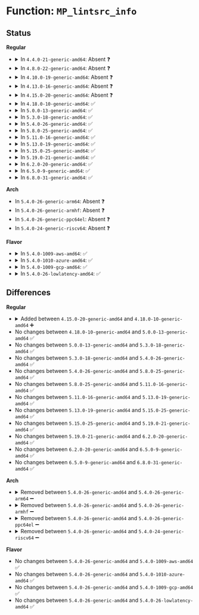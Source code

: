 # Function: <code>MP_lintsrc_info</code>

## Status
<b>Regular</b>
<ul>
<li>
<details>
<summary>In <code>4.4.0-21-generic-amd64</code>: Absent ❓</summary>

```json
{
  "name": "MP_lintsrc_info",
  "collision_type": "Unique Static",
  "inline_type": "Selective",
  "funcs": [
    {
      "addr": 18446744071595033677,
      "name": "MP_lintsrc_info",
      "external": false,
      "loc": "arch/x86/kernel/mpparse.c:141",
      "file": "arch/x86/kernel/mpparse.c",
      "inline": "not declared, inlined",
      "caller_inline": [
        "arch/x86/kernel/mpparse.c:default_get_smp_config",
        "arch/x86/kernel/mpparse.c:default_get_smp_config"
      ],
      "caller_func": [
        "arch/x86/kernel/mpparse.c:default_get_smp_config",
        "arch/x86/kernel/mpparse.c:default_get_smp_config",
        "arch/x86/kernel/mpparse.c:default_get_smp_config"
      ]
    }
  ],
  "symbols": [
    {
      "addr": 18446744071595033677,
      "name": "MP_lintsrc_info.part.0",
      "section": ".init.text",
      "bind": "STB_LOCAL",
      "size": 60
    }
  ]
}
```
</details>
</li>
<li>
<details>
<summary>In <code>4.8.0-22-generic-amd64</code>: Absent ❓</summary>

```json
{
  "name": "MP_lintsrc_info",
  "collision_type": "Unique Static",
  "inline_type": "Selective",
  "funcs": [
    {
      "addr": 18446744071595201516,
      "name": "MP_lintsrc_info",
      "external": false,
      "loc": "arch/x86/kernel/mpparse.c:140",
      "file": "arch/x86/kernel/mpparse.c",
      "inline": "not declared, inlined",
      "caller_inline": [
        "arch/x86/kernel/mpparse.c:default_get_smp_config",
        "arch/x86/kernel/mpparse.c:default_get_smp_config"
      ],
      "caller_func": [
        "arch/x86/kernel/mpparse.c:default_get_smp_config",
        "arch/x86/kernel/mpparse.c:default_get_smp_config",
        "arch/x86/kernel/mpparse.c:default_get_smp_config"
      ]
    }
  ],
  "symbols": [
    {
      "addr": 18446744071595199380,
      "name": "MP_lintsrc_info.part.0",
      "section": ".init.text",
      "bind": "STB_LOCAL",
      "size": 60
    }
  ]
}
```
</details>
</li>
<li>
<details>
<summary>In <code>4.10.0-19-generic-amd64</code>: Absent ❓</summary>

```json
{
  "name": "MP_lintsrc_info",
  "collision_type": "Unique Static",
  "inline_type": "Selective",
  "funcs": [
    {
      "addr": 18446744071595444418,
      "name": "MP_lintsrc_info",
      "external": false,
      "loc": "arch/x86/kernel/mpparse.c:140",
      "file": "arch/x86/kernel/mpparse.c",
      "inline": "not declared, inlined",
      "caller_inline": [
        "arch/x86/kernel/mpparse.c:default_get_smp_config",
        "arch/x86/kernel/mpparse.c:default_get_smp_config"
      ],
      "caller_func": [
        "arch/x86/kernel/mpparse.c:default_get_smp_config",
        "arch/x86/kernel/mpparse.c:default_get_smp_config",
        "arch/x86/kernel/mpparse.c:default_get_smp_config"
      ]
    }
  ],
  "symbols": [
    {
      "addr": 18446744071595442269,
      "name": "MP_lintsrc_info.part.0",
      "section": ".init.text",
      "bind": "STB_LOCAL",
      "size": 60
    }
  ]
}
```
</details>
</li>
<li>
<details>
<summary>In <code>4.13.0-16-generic-amd64</code>: Absent ❓</summary>

```json
{
  "name": "MP_lintsrc_info",
  "collision_type": "Unique Static",
  "inline_type": "Selective",
  "funcs": [
    {
      "addr": 18446744071596365204,
      "name": "MP_lintsrc_info",
      "external": false,
      "loc": "arch/x86/kernel/mpparse.c:140",
      "file": "arch/x86/kernel/mpparse.c",
      "inline": "not declared, inlined",
      "caller_inline": [
        "arch/x86/kernel/mpparse.c:default_get_smp_config",
        "arch/x86/kernel/mpparse.c:default_get_smp_config"
      ],
      "caller_func": [
        "arch/x86/kernel/mpparse.c:default_get_smp_config",
        "arch/x86/kernel/mpparse.c:default_get_smp_config",
        "arch/x86/kernel/mpparse.c:default_get_smp_config"
      ]
    }
  ],
  "symbols": [
    {
      "addr": 18446744071596363059,
      "name": "MP_lintsrc_info.part.0",
      "section": ".init.text",
      "bind": "STB_LOCAL",
      "size": 65
    }
  ]
}
```
</details>
</li>
<li>
<details>
<summary>In <code>4.15.0-20-generic-amd64</code>: Absent ❓</summary>

```json
{
  "name": "MP_lintsrc_info",
  "collision_type": "Unique Static",
  "inline_type": "Selective",
  "funcs": [
    {
      "addr": 18446744071602683240,
      "name": "MP_lintsrc_info",
      "external": false,
      "loc": "arch/x86/kernel/mpparse.c:141",
      "file": "arch/x86/kernel/mpparse.c",
      "inline": "not declared, inlined",
      "caller_inline": [
        "arch/x86/kernel/mpparse.c:default_get_smp_config",
        "arch/x86/kernel/mpparse.c:default_get_smp_config"
      ],
      "caller_func": [
        "arch/x86/kernel/mpparse.c:default_get_smp_config",
        "arch/x86/kernel/mpparse.c:default_get_smp_config",
        "arch/x86/kernel/mpparse.c:default_get_smp_config"
      ]
    }
  ],
  "symbols": [
    {
      "addr": 18446744071602680895,
      "name": "MP_lintsrc_info.part.0",
      "section": ".init.text",
      "bind": "STB_LOCAL",
      "size": 65
    }
  ]
}
```
</details>
</li>
<li>
<details>
<summary>In <code>4.18.0-10-generic-amd64</code>: ✅</summary>

```c
void MP_lintsrc_info(struct mpc_lintsrc * m)
```

```json
{
  "name": "MP_lintsrc_info",
  "collision_type": "Unique Static",
  "inline_type": "No",
  "funcs": [
    {
      "addr": 18446744071602851279,
      "name": "MP_lintsrc_info",
      "external": false,
      "loc": "arch/x86/kernel/mpparse.c:141",
      "file": "arch/x86/kernel/mpparse.c",
      "inline": "seen, unknown",
      "caller_inline": [],
      "caller_func": [
        "arch/x86/kernel/mpparse.c:default_get_smp_config",
        "arch/x86/kernel/mpparse.c:default_get_smp_config",
        "arch/x86/kernel/mpparse.c:default_get_smp_config"
      ]
    }
  ],
  "symbols": [
    {
      "addr": 18446744071602851279,
      "name": "MP_lintsrc_info",
      "section": ".init.text",
      "bind": "STB_LOCAL",
      "size": 75
    }
  ]
}
```
</details>
</li>
<li>
<details>
<summary>In <code>5.0.0-13-generic-amd64</code>: ✅</summary>

```c
void MP_lintsrc_info(struct mpc_lintsrc * m)
```

```json
{
  "name": "MP_lintsrc_info",
  "collision_type": "Unique Static",
  "inline_type": "No",
  "funcs": [
    {
      "addr": 18446744071604648103,
      "name": "MP_lintsrc_info",
      "external": false,
      "loc": "arch/x86/kernel/mpparse.c:140",
      "file": "arch/x86/kernel/mpparse.c",
      "inline": "seen, unknown",
      "caller_inline": [],
      "caller_func": [
        "arch/x86/kernel/mpparse.c:default_get_smp_config",
        "arch/x86/kernel/mpparse.c:default_get_smp_config",
        "arch/x86/kernel/mpparse.c:default_get_smp_config"
      ]
    }
  ],
  "symbols": [
    {
      "addr": 18446744071604648103,
      "name": "MP_lintsrc_info",
      "section": ".init.text",
      "bind": "STB_LOCAL",
      "size": 75
    }
  ]
}
```
</details>
</li>
<li>
<details>
<summary>In <code>5.3.0-18-generic-amd64</code>: ✅</summary>

```c
void MP_lintsrc_info(struct mpc_lintsrc * m)
```

```json
{
  "name": "MP_lintsrc_info",
  "collision_type": "Unique Static",
  "inline_type": "No",
  "funcs": [
    {
      "addr": 18446744071604745843,
      "name": "MP_lintsrc_info",
      "external": false,
      "loc": "arch/x86/kernel/mpparse.c:140",
      "file": "arch/x86/kernel/mpparse.c",
      "inline": "seen, unknown",
      "caller_inline": [],
      "caller_func": [
        "arch/x86/kernel/mpparse.c:default_get_smp_config",
        "arch/x86/kernel/mpparse.c:default_get_smp_config",
        "arch/x86/kernel/mpparse.c:default_get_smp_config"
      ]
    }
  ],
  "symbols": [
    {
      "addr": 18446744071604745843,
      "name": "MP_lintsrc_info",
      "section": ".init.text",
      "bind": "STB_LOCAL",
      "size": 75
    }
  ]
}
```
</details>
</li>
<li>
<details>
<summary>In <code>5.4.0-26-generic-amd64</code>: ✅</summary>

```c
void MP_lintsrc_info(struct mpc_lintsrc * m)
```

```json
{
  "name": "MP_lintsrc_info",
  "collision_type": "Unique Static",
  "inline_type": "No",
  "funcs": [
    {
      "addr": 18446744071604759242,
      "name": "MP_lintsrc_info",
      "external": false,
      "loc": "arch/x86/kernel/mpparse.c:140",
      "file": "arch/x86/kernel/mpparse.c",
      "inline": "seen, unknown",
      "caller_inline": [],
      "caller_func": [
        "arch/x86/kernel/mpparse.c:default_get_smp_config",
        "arch/x86/kernel/mpparse.c:default_get_smp_config",
        "arch/x86/kernel/mpparse.c:default_get_smp_config"
      ]
    }
  ],
  "symbols": [
    {
      "addr": 18446744071604759242,
      "name": "MP_lintsrc_info",
      "section": ".init.text",
      "bind": "STB_LOCAL",
      "size": 75
    }
  ]
}
```
</details>
</li>
<li>
<details>
<summary>In <code>5.8.0-25-generic-amd64</code>: ✅</summary>

```c
void MP_lintsrc_info(struct mpc_lintsrc * m)
```

```json
{
  "name": "MP_lintsrc_info",
  "collision_type": "Unique Static",
  "inline_type": "No",
  "funcs": [
    {
      "addr": 18446744071609105272,
      "name": "MP_lintsrc_info",
      "external": false,
      "loc": "arch/x86/kernel/mpparse.c:140",
      "file": "arch/x86/kernel/mpparse.c",
      "inline": "seen, unknown",
      "caller_inline": [],
      "caller_func": [
        "arch/x86/kernel/mpparse.c:default_get_smp_config",
        "arch/x86/kernel/mpparse.c:default_get_smp_config",
        "arch/x86/kernel/mpparse.c:smp_read_mpc"
      ]
    }
  ],
  "symbols": [
    {
      "addr": 18446744071609105272,
      "name": "MP_lintsrc_info",
      "section": ".init.text",
      "bind": "STB_LOCAL",
      "size": 75
    }
  ]
}
```
</details>
</li>
<li>
<details>
<summary>In <code>5.11.0-16-generic-amd64</code>: ✅</summary>

```c
void MP_lintsrc_info(struct mpc_lintsrc * m)
```

```json
{
  "name": "MP_lintsrc_info",
  "collision_type": "Unique Static",
  "inline_type": "No",
  "funcs": [
    {
      "addr": 18446744071612170190,
      "name": "MP_lintsrc_info",
      "external": false,
      "loc": "arch/x86/kernel/mpparse.c:132",
      "file": "arch/x86/kernel/mpparse.c",
      "inline": "seen, unknown",
      "caller_inline": [],
      "caller_func": [
        "arch/x86/kernel/mpparse.c:default_get_smp_config",
        "arch/x86/kernel/mpparse.c:default_get_smp_config",
        "arch/x86/kernel/mpparse.c:default_get_smp_config"
      ]
    }
  ],
  "symbols": [
    {
      "addr": 18446744071612170190,
      "name": "MP_lintsrc_info",
      "section": ".init.text",
      "bind": "STB_LOCAL",
      "size": 75
    }
  ]
}
```
</details>
</li>
<li>
<details>
<summary>In <code>5.13.0-19-generic-amd64</code>: ✅</summary>

```c
void MP_lintsrc_info(struct mpc_lintsrc * m)
```

```json
{
  "name": "MP_lintsrc_info",
  "collision_type": "Unique Static",
  "inline_type": "No",
  "funcs": [
    {
      "addr": 18446744071614310729,
      "name": "MP_lintsrc_info",
      "external": false,
      "loc": "arch/x86/kernel/mpparse.c:132",
      "file": "arch/x86/kernel/mpparse.c",
      "inline": "seen, unknown",
      "caller_inline": [],
      "caller_func": [
        "arch/x86/kernel/mpparse.c:default_get_smp_config",
        "arch/x86/kernel/mpparse.c:default_get_smp_config",
        "arch/x86/kernel/mpparse.c:default_get_smp_config"
      ]
    }
  ],
  "symbols": [
    {
      "addr": 18446744071614310729,
      "name": "MP_lintsrc_info",
      "section": ".init.text",
      "bind": "STB_LOCAL",
      "size": 75
    }
  ]
}
```
</details>
</li>
<li>
<details>
<summary>In <code>5.15.0-25-generic-amd64</code>: ✅</summary>

```c
void MP_lintsrc_info(struct mpc_lintsrc * m)
```

```json
{
  "name": "MP_lintsrc_info",
  "collision_type": "Unique Static",
  "inline_type": "No",
  "funcs": [
    {
      "addr": 18446744071615238817,
      "name": "MP_lintsrc_info",
      "external": false,
      "loc": "arch/x86/kernel/mpparse.c:133",
      "file": "arch/x86/kernel/mpparse.c",
      "inline": "seen, unknown",
      "caller_inline": [],
      "caller_func": [
        "arch/x86/kernel/mpparse.c:default_get_smp_config",
        "arch/x86/kernel/mpparse.c:default_get_smp_config",
        "arch/x86/kernel/mpparse.c:default_get_smp_config"
      ]
    }
  ],
  "symbols": [
    {
      "addr": 18446744071615238817,
      "name": "MP_lintsrc_info",
      "section": ".init.text",
      "bind": "STB_LOCAL",
      "size": 75
    }
  ]
}
```
</details>
</li>
<li>
<details>
<summary>In <code>5.19.0-21-generic-amd64</code>: ✅</summary>

```c
void MP_lintsrc_info(struct mpc_lintsrc * m)
```

```json
{
  "name": "MP_lintsrc_info",
  "collision_type": "Unique Static",
  "inline_type": "No",
  "funcs": [
    {
      "addr": 18446744071617014367,
      "name": "MP_lintsrc_info",
      "external": false,
      "loc": "arch/x86/kernel/mpparse.c:133",
      "file": "arch/x86/kernel/mpparse.c",
      "inline": "seen, unknown",
      "caller_inline": [],
      "caller_func": [
        "arch/x86/kernel/mpparse.c:default_get_smp_config",
        "arch/x86/kernel/mpparse.c:default_get_smp_config",
        "arch/x86/kernel/mpparse.c:default_get_smp_config"
      ]
    }
  ],
  "symbols": [
    {
      "addr": 18446744071617014367,
      "name": "MP_lintsrc_info",
      "section": ".init.text",
      "bind": "STB_LOCAL",
      "size": 115
    }
  ]
}
```
</details>
</li>
<li>
<details>
<summary>In <code>6.2.0-20-generic-amd64</code>: ✅</summary>

```c
void MP_lintsrc_info(struct mpc_lintsrc * m)
```

```json
{
  "name": "MP_lintsrc_info",
  "collision_type": "Unique Static",
  "inline_type": "No",
  "funcs": [
    {
      "addr": 18446744071627646848,
      "name": "MP_lintsrc_info",
      "external": false,
      "loc": "arch/x86/kernel/mpparse.c:133",
      "file": "arch/x86/kernel/mpparse.c",
      "inline": "seen, unknown",
      "caller_inline": [],
      "caller_func": [
        "arch/x86/kernel/mpparse.c:check_physptr",
        "arch/x86/kernel/mpparse.c:construct_default_ISA_mptable",
        "arch/x86/kernel/mpparse.c:construct_default_ISA_mptable"
      ]
    }
  ],
  "symbols": [
    {
      "addr": 18446744071627646848,
      "name": "MP_lintsrc_info",
      "section": ".init.text",
      "bind": "STB_LOCAL",
      "size": 116
    }
  ]
}
```
</details>
</li>
<li>
<details>
<summary>In <code>6.5.0-9-generic-amd64</code>: ✅</summary>

```c
void MP_lintsrc_info(struct mpc_lintsrc * m)
```

```json
{
  "name": "MP_lintsrc_info",
  "collision_type": "Unique Static",
  "inline_type": "No",
  "funcs": [
    {
      "addr": 18446744071619403344,
      "name": "MP_lintsrc_info",
      "external": false,
      "loc": "arch/x86/kernel/mpparse.c:133",
      "file": "arch/x86/kernel/mpparse.c",
      "inline": "seen, unknown",
      "caller_inline": [],
      "caller_func": [
        "arch/x86/kernel/mpparse.c:check_physptr",
        "arch/x86/kernel/mpparse.c:construct_default_ISA_mptable",
        "arch/x86/kernel/mpparse.c:construct_default_ISA_mptable"
      ]
    }
  ],
  "symbols": [
    {
      "addr": 18446744071619403344,
      "name": "MP_lintsrc_info",
      "section": ".init.text",
      "bind": "STB_LOCAL",
      "size": 116
    }
  ]
}
```
</details>
</li>
<li>
<details>
<summary>In <code>6.8.0-31-generic-amd64</code>: ✅</summary>

```c
void MP_lintsrc_info(struct mpc_lintsrc * m)
```

```json
{
  "name": "MP_lintsrc_info",
  "collision_type": "Unique Static",
  "inline_type": "No",
  "funcs": [
    {
      "addr": 18446744071621698528,
      "name": "MP_lintsrc_info",
      "external": false,
      "loc": "arch/x86/kernel/mpparse.c:128",
      "file": "arch/x86/kernel/mpparse.c",
      "inline": "seen, unknown",
      "caller_inline": [],
      "caller_func": [
        "arch/x86/kernel/mpparse.c:check_physptr",
        "arch/x86/kernel/mpparse.c:construct_default_ISA_mptable",
        "arch/x86/kernel/mpparse.c:construct_default_ISA_mptable"
      ]
    }
  ],
  "symbols": [
    {
      "addr": 18446744071621698528,
      "name": "MP_lintsrc_info",
      "section": ".init.text",
      "bind": "STB_LOCAL",
      "size": 116
    }
  ]
}
```
</details>
</li>
</ul>
<b>Arch</b>
<ul>
<li>
In <code>5.4.0-26-generic-arm64</code>: Absent ❓
</li>
<li>
In <code>5.4.0-26-generic-armhf</code>: Absent ❓
</li>
<li>
In <code>5.4.0-26-generic-ppc64el</code>: Absent ❓
</li>
<li>
In <code>5.4.0-24-generic-riscv64</code>: Absent ❓
</li>
</ul>
<b>Flavor</b>
<ul>
<li>
<details>
<summary>In <code>5.4.0-1009-aws-amd64</code>: ✅</summary>

```c
void MP_lintsrc_info(struct mpc_lintsrc * m)
```

```json
{
  "name": "MP_lintsrc_info",
  "collision_type": "Unique Static",
  "inline_type": "No",
  "funcs": [
    {
      "addr": 18446744071604685521,
      "name": "MP_lintsrc_info",
      "external": false,
      "loc": "arch/x86/kernel/mpparse.c:140",
      "file": "arch/x86/kernel/mpparse.c",
      "inline": "seen, unknown",
      "caller_inline": [],
      "caller_func": [
        "arch/x86/kernel/mpparse.c:default_get_smp_config",
        "arch/x86/kernel/mpparse.c:default_get_smp_config",
        "arch/x86/kernel/mpparse.c:default_get_smp_config"
      ]
    }
  ],
  "symbols": [
    {
      "addr": 18446744071604685521,
      "name": "MP_lintsrc_info",
      "section": ".init.text",
      "bind": "STB_LOCAL",
      "size": 75
    }
  ]
}
```
</details>
</li>
<li>
<details>
<summary>In <code>5.4.0-1010-azure-amd64</code>: ✅</summary>

```c
void MP_lintsrc_info(struct mpc_lintsrc * m)
```

```json
{
  "name": "MP_lintsrc_info",
  "collision_type": "Unique Static",
  "inline_type": "No",
  "funcs": [
    {
      "addr": 18446744071604653075,
      "name": "MP_lintsrc_info",
      "external": false,
      "loc": "arch/x86/kernel/mpparse.c:140",
      "file": "arch/x86/kernel/mpparse.c",
      "inline": "seen, unknown",
      "caller_inline": [],
      "caller_func": [
        "arch/x86/kernel/mpparse.c:default_get_smp_config",
        "arch/x86/kernel/mpparse.c:default_get_smp_config",
        "arch/x86/kernel/mpparse.c:default_get_smp_config"
      ]
    }
  ],
  "symbols": [
    {
      "addr": 18446744071604653075,
      "name": "MP_lintsrc_info",
      "section": ".init.text",
      "bind": "STB_LOCAL",
      "size": 75
    }
  ]
}
```
</details>
</li>
<li>
<details>
<summary>In <code>5.4.0-1009-gcp-amd64</code>: ✅</summary>

```c
void MP_lintsrc_info(struct mpc_lintsrc * m)
```

```json
{
  "name": "MP_lintsrc_info",
  "collision_type": "Unique Static",
  "inline_type": "No",
  "funcs": [
    {
      "addr": 18446744071604763105,
      "name": "MP_lintsrc_info",
      "external": false,
      "loc": "arch/x86/kernel/mpparse.c:140",
      "file": "arch/x86/kernel/mpparse.c",
      "inline": "seen, unknown",
      "caller_inline": [],
      "caller_func": [
        "arch/x86/kernel/mpparse.c:default_get_smp_config",
        "arch/x86/kernel/mpparse.c:default_get_smp_config",
        "arch/x86/kernel/mpparse.c:default_get_smp_config"
      ]
    }
  ],
  "symbols": [
    {
      "addr": 18446744071604763105,
      "name": "MP_lintsrc_info",
      "section": ".init.text",
      "bind": "STB_LOCAL",
      "size": 75
    }
  ]
}
```
</details>
</li>
<li>
<details>
<summary>In <code>5.4.0-26-lowlatency-amd64</code>: ✅</summary>

```c
void MP_lintsrc_info(struct mpc_lintsrc * m)
```

```json
{
  "name": "MP_lintsrc_info",
  "collision_type": "Unique Static",
  "inline_type": "No",
  "funcs": [
    {
      "addr": 18446744071604763362,
      "name": "MP_lintsrc_info",
      "external": false,
      "loc": "arch/x86/kernel/mpparse.c:140",
      "file": "arch/x86/kernel/mpparse.c",
      "inline": "seen, unknown",
      "caller_inline": [],
      "caller_func": [
        "arch/x86/kernel/mpparse.c:default_get_smp_config",
        "arch/x86/kernel/mpparse.c:default_get_smp_config",
        "arch/x86/kernel/mpparse.c:default_get_smp_config"
      ]
    }
  ],
  "symbols": [
    {
      "addr": 18446744071604763362,
      "name": "MP_lintsrc_info",
      "section": ".init.text",
      "bind": "STB_LOCAL",
      "size": 75
    }
  ]
}
```
</details>
</li>
</ul>

## Differences
<b>Regular</b>
<ul>
<li>
<details>
<summary>Added between <code>4.15.0-20-generic-amd64</code> and <code>4.18.0-10-generic-amd64</code> ➕</summary>

```c
void MP_lintsrc_info(struct mpc_lintsrc * m)
```
</details>
</li>
<li>
No changes between <code>4.18.0-10-generic-amd64</code> and <code>5.0.0-13-generic-amd64</code> ✅
</li>
<li>
No changes between <code>5.0.0-13-generic-amd64</code> and <code>5.3.0-18-generic-amd64</code> ✅
</li>
<li>
No changes between <code>5.3.0-18-generic-amd64</code> and <code>5.4.0-26-generic-amd64</code> ✅
</li>
<li>
No changes between <code>5.4.0-26-generic-amd64</code> and <code>5.8.0-25-generic-amd64</code> ✅
</li>
<li>
No changes between <code>5.8.0-25-generic-amd64</code> and <code>5.11.0-16-generic-amd64</code> ✅
</li>
<li>
No changes between <code>5.11.0-16-generic-amd64</code> and <code>5.13.0-19-generic-amd64</code> ✅
</li>
<li>
No changes between <code>5.13.0-19-generic-amd64</code> and <code>5.15.0-25-generic-amd64</code> ✅
</li>
<li>
No changes between <code>5.15.0-25-generic-amd64</code> and <code>5.19.0-21-generic-amd64</code> ✅
</li>
<li>
No changes between <code>5.19.0-21-generic-amd64</code> and <code>6.2.0-20-generic-amd64</code> ✅
</li>
<li>
No changes between <code>6.2.0-20-generic-amd64</code> and <code>6.5.0-9-generic-amd64</code> ✅
</li>
<li>
No changes between <code>6.5.0-9-generic-amd64</code> and <code>6.8.0-31-generic-amd64</code> ✅
</li>
</ul>
<b>Arch</b>
<ul>
<li>
<details>
<summary>Removed between <code>5.4.0-26-generic-amd64</code> and <code>5.4.0-26-generic-arm64</code> ➖</summary>

```c
void MP_lintsrc_info(struct mpc_lintsrc * m)
```
</details>
</li>
<li>
<details>
<summary>Removed between <code>5.4.0-26-generic-amd64</code> and <code>5.4.0-26-generic-armhf</code> ➖</summary>

```c
void MP_lintsrc_info(struct mpc_lintsrc * m)
```
</details>
</li>
<li>
<details>
<summary>Removed between <code>5.4.0-26-generic-amd64</code> and <code>5.4.0-26-generic-ppc64el</code> ➖</summary>

```c
void MP_lintsrc_info(struct mpc_lintsrc * m)
```
</details>
</li>
<li>
<details>
<summary>Removed between <code>5.4.0-26-generic-amd64</code> and <code>5.4.0-24-generic-riscv64</code> ➖</summary>

```c
void MP_lintsrc_info(struct mpc_lintsrc * m)
```
</details>
</li>
</ul>
<b>Flavor</b>
<ul>
<li>
No changes between <code>5.4.0-26-generic-amd64</code> and <code>5.4.0-1009-aws-amd64</code> ✅
</li>
<li>
No changes between <code>5.4.0-26-generic-amd64</code> and <code>5.4.0-1010-azure-amd64</code> ✅
</li>
<li>
No changes between <code>5.4.0-26-generic-amd64</code> and <code>5.4.0-1009-gcp-amd64</code> ✅
</li>
<li>
No changes between <code>5.4.0-26-generic-amd64</code> and <code>5.4.0-26-lowlatency-amd64</code> ✅
</li>
</ul>
